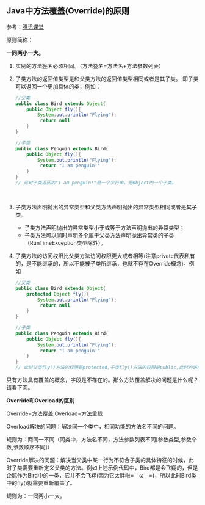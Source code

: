 ## Java中方法覆盖(Override)的原则

参考：[腾讯课堂](https://ke.qq.com/webcourse/index.html#course_id=147646&term_id=100167776&taid=747380144226494&vid=i1411hvv8i8)

原则简称：

**一同两小一大。**

1. 实例的方法签名必须相同。（方法签名=方法名+方法参数列表）

2. 子类方法的返回值类型是和父类方法的返回值类型相同或者是其子类。
   即子类可以返回一个更加具体的类，例如：

   ```java
   //父类
   public class Bird extends Object{
       public Object fly(){
           System.out.println("Flying");
         	return null
       }
   }

   //子类
   public class Penguin extends Bird{
       public Object fly(){
           System.out.println("Flying");
         	return "I am penguin!"
       }
   }
   // 此时子类返回的"I am penguin!"是一个字符串，是Object的一个子类。
   ```

   ​

3. 子类方法声明抛出的异常类型和父类方法声明抛出的异常类型相同或者是其子类。

   - 子类方法声明抛出的异常类型小于或等于方法声明抛出的异常类型；
   - 子类方法可以同时声明多个属于父类方法声明抛出异常类的子类（RunTimeException类型除外）。

4. 子类方法的访问权限比父类方法访问权限更大或者相等(注意private代表私有的，是不能继承的，所以不能被子类所继承，也就不存在Override概念)。例如

   ```java
   //父类
   public class Bird extends Object{
       protected Object fly(){
           System.out.println("Flying");
         	return null
       }
   }

   //子类
   public class Penguin extends Bird{
       public Object fly(){
           System.out.println("Flying");
         	return "I am penguin!"
       }
   }
   // 此时父类fly()方法的权限是protected,子类fly()方法的权限是public,此时的访问权限在override方法中是合理的,因为子类的访问权限比父类的大。
   ```

只有方法具有覆盖的概念，字段是不存在的。那么方法覆盖解决的问题是什么呢？请看下面。

**Override和Overload的区别**

Override=方法覆盖,Overload=方法重载

Overload解决的问题：解决同一个类中，相同功能的方法名不同的问题。

规则为：两同一不同（同类中，方法名不同，方法参数列表不同[参数类型,参数个数,参数顺序不同]）

Override解决的问题：解决当父类中某一行为不符合子类的具体特征的时候，此时子类需要重新定义父类的方法。例如上述示例代码中，Bird都是会飞翔的，但是企鹅作为Bird中的一类，它并不会飞翔(因为它太胖啦=￣ω￣=)，所以此时Bird类中的fly()就需要重新覆盖了。

规则为：一同两小一大。